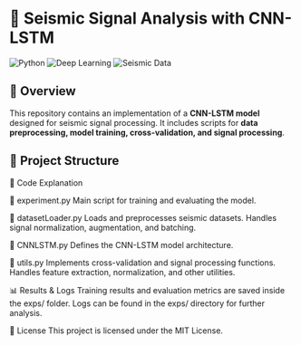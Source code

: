# 📡 Seismic Signal Analysis with CNN-LSTM

![Python](https://img.shields.io/badge/Python-3.8%2B-blue) ![Deep Learning](https://img.shields.io/badge/Deep%20Learning-TensorFlow-orange) ![Seismic Data](https://img.shields.io/badge/Seismic%20Data-Processing-green)

## 📌 Overview  
This repository contains an implementation of a **CNN-LSTM model** designed for seismic signal processing. It includes scripts for **data preprocessing, model training, cross-validation, and signal processing**.  

## 📁 Project Structure  

📜 Code Explanation

🔹 experiment.py
Main script for training and evaluating the model.

🔹 datasetLoader.py
Loads and preprocesses seismic datasets.
Handles signal normalization, augmentation, and batching.

🔹 CNNLSTM.py
Defines the CNN-LSTM model architecture.

🔹 utils.py
Implements cross-validation and signal processing functions.
Handles feature extraction, normalization, and other utilities.

📊 Results & Logs
Training results and evaluation metrics are saved inside the exps/ folder.
Logs can be found in the exps/ directory for further analysis.

📜 License
This project is licensed under the MIT License.
